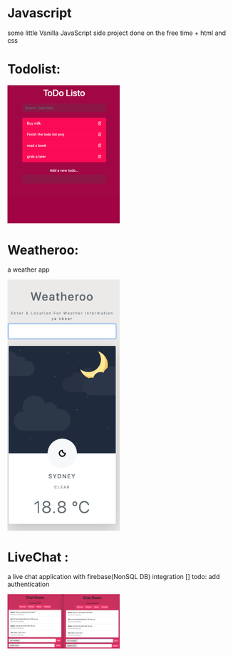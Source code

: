 # Javascript
some little Vanilla JavaScript side project done on the free time + html and css


# Todolist:

<img src="https://github.com/baderfahoum17/Javascript/blob/master/TodoList/Screen%20Shot%202019-10-29%20at%2013.49.12.png" 
alt="dust mite" width="50%" title="By BaderFahoum 1">


# Weatheroo:
a weather app

<img src="https://github.com/baderfahoum17/Javascript/blob/master/weather_app/img/Screen%20Shot%202019-10-31%20at%2017.20.17.png" 
alt="dust mite" width="50%" title="By BaderFahoum 1">



# LiveChat :
a live chat application with firebase(NonSQL DB) integration
[] todo: add authentication 

<img src="https://github.com/baderfahoum17/Javascript/blob/adding-the-chat-proj/chat_project/Screen%20Shot%202019-11-06%20at%2013.20.07.png" 
alt="dust mite" width="50%" title="By BaderFahoum 1">
